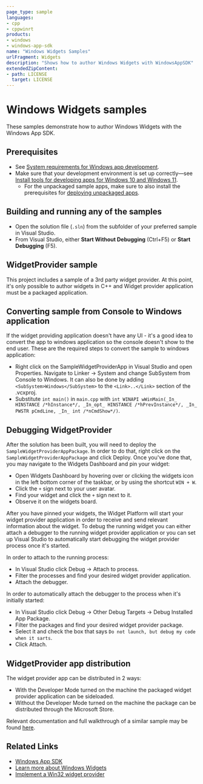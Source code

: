 ```yaml
---
page_type: sample
languages:
- cpp
- cppwinrt
products:
- windows
- windows-app-sdk
name: "Windows Widgets Samples"
urlFragment: Widgets
description: "Shows how to author Windows Widgets with WindowsAppSDK"
extendedZipContent:
- path: LICENSE
  target: LICENSE
---
```

# Windows Widgets samples

These samples demonstrate how to author Windows Widgets with the Windows App SDK.

## Prerequisites

* See [System requirements for Windows app development](https://docs.microsoft.com/windows/apps/windows-app-sdk/system-requirements).
* Make sure that your development environment is set up correctly&mdash;see [Install tools for developing apps for Windows 10 and Windows 11](https://docs.microsoft.com/windows/apps/windows-app-sdk/set-up-your-development-environment).
    * For the unpackaged sample apps, make sure to also install the prerequisites for [deploying unpackaged apps](https://docs.microsoft.com/windows/apps/windows-app-sdk/deploy-unpackaged-apps).

## Building and running any of the samples

* Open the solution file (`.sln`) from the subfolder of your preferred sample in Visual Studio.
* From Visual Studio, either **Start Without Debugging** (Ctrl+F5) or **Start Debugging** (F5).

## WidgetProvider sample

This project includes a sample of a 3rd party widget provider. At this point, it's only possible to author widgets in C++ and Widget provider application must be a packaged application.

## Converting sample from Console to Windows application

If the widget providing application doesn't have any UI - it's a good idea to convert the app to windows application so the console doesn't show to the end user.
These are the required steps to convert the sample to windows application:
- Right click on the SampleWidgetProviderApp in Visual Studio and open Properties. Navigate to Linker -> System and change SubSystem from Console to Windows. It can also be done by adding `<SubSystem>Windows</SubSystem>` to the `<Link>..</Link>` section of the .vcxproj.
- Substitute `int main()` in `main.cpp` with `int WINAPI wWinMain(_In_ HINSTANCE /*hInstance*/, _In_opt_ HINSTANCE /*hPrevInstance*/, _In_ PWSTR pCmdLine, _In_ int /*nCmdShow*/)`.

## Debugging WidgetProvider

After the solution has been built, you will need to deploy the `SampleWidgetProviderAppPackage`. In order to do that, right click on the `SampleWidgetProviderAppPackage` and click Deploy. 
Once you've done that, you may navigate to the Widgets Dashboard and pin your widget:
- Open Widgets Dashboard by hovering over or clicking the widgets icon in the left bottom corner of the taskbar, or by using the shortcut `WIN + W`.
- Click the `+` sign next to your user avatar.
- Find your widget and click the `+` sign next to it.
- Observe it on the widgets board.

After you have pinned your widgets, the Widget Platform will start your widget provider application in order to receive and send relevant information about the widget. 
To debug the running widget you can either attach a debugger to the running widget provider application or you can set up Visual Studio to automatically start debugging the widget provider process once it's started.

In order to attach to the running process:
- In Visual Studio click Debug -> Attach to process.
- Filter the processes and find your desired widget provider application.
- Attach the debugger.

In order to automatically attach the debugger to the process when it's initially started:
- In Visual Studio click Debug -> Other Debug Targets -> Debug Installed App Package.
- Filter the packages and find your desired widget provider package.
- Select it and check the box that says `Do not launch, but debug my code when it sarts`.
- Click Attach. 

## WidgetProvider app distribution

The widget provider app can be distributed in 2 ways:
- With the Developer Mode turned on the machine the packaged widget provider application can be sideloaded.
- Without the Developer Mode turned on the machine the package can be distributed through the Microsoft Store.

Relevant documentation and full walkthrough of a similar sample may be found [here](https://learn.microsoft.com/windows/apps/develop/widgets/implement-widget-provider-win32).

## Related Links

- [Windows App SDK](https://docs.microsoft.com/windows/apps/windows-app-sdk/)
- [Learn more about Windows Widgets](https://learn.microsoft.com/windows/apps/design/widgets/)
- [Implement a Win32 widget provider](https://learn.microsoft.com/windows/apps/develop/widgets/implement-widget-provider-win32)
